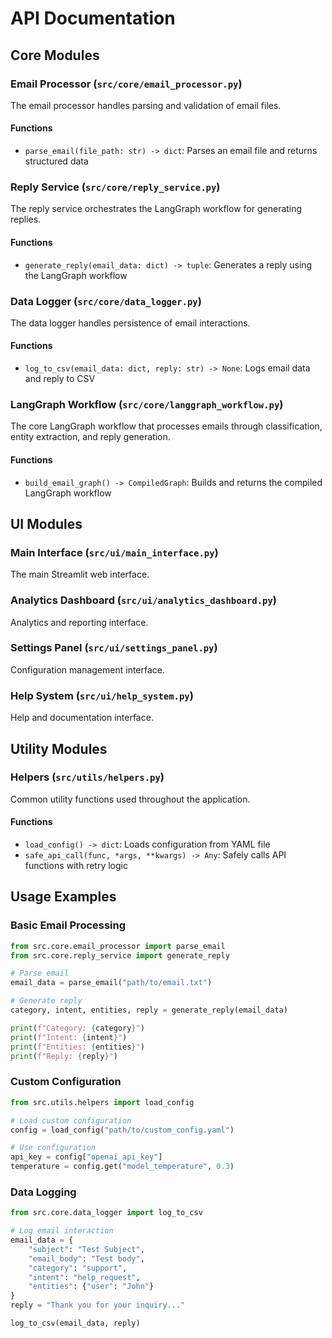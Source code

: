 # API Documentation

## Core Modules

### Email Processor (`src/core/email_processor.py`)

The email processor handles parsing and validation of email files.

#### Functions

- `parse_email(file_path: str) -> dict`: Parses an email file and returns structured data

### Reply Service (`src/core/reply_service.py`)

The reply service orchestrates the LangGraph workflow for generating replies.

#### Functions

- `generate_reply(email_data: dict) -> tuple`: Generates a reply using the LangGraph workflow

### Data Logger (`src/core/data_logger.py`)

The data logger handles persistence of email interactions.

#### Functions

- `log_to_csv(email_data: dict, reply: str) -> None`: Logs email data and reply to CSV

### LangGraph Workflow (`src/core/langgraph_workflow.py`)

The core LangGraph workflow that processes emails through classification, entity extraction, and reply generation.

#### Functions

- `build_email_graph() -> CompiledGraph`: Builds and returns the compiled LangGraph workflow

## UI Modules

### Main Interface (`src/ui/main_interface.py`)

The main Streamlit web interface.

### Analytics Dashboard (`src/ui/analytics_dashboard.py`)

Analytics and reporting interface.

### Settings Panel (`src/ui/settings_panel.py`)

Configuration management interface.

### Help System (`src/ui/help_system.py`)

Help and documentation interface.

## Utility Modules

### Helpers (`src/utils/helpers.py`)

Common utility functions used throughout the application.

#### Functions

- `load_config() -> dict`: Loads configuration from YAML file
- `safe_api_call(func, *args, **kwargs) -> Any`: Safely calls API functions with retry logic

## Usage Examples

### Basic Email Processing

```python
from src.core.email_processor import parse_email
from src.core.reply_service import generate_reply

# Parse email
email_data = parse_email("path/to/email.txt")

# Generate reply
category, intent, entities, reply = generate_reply(email_data)

print(f"Category: {category}")
print(f"Intent: {intent}")
print(f"Entities: {entities}")
print(f"Reply: {reply}")
```

### Custom Configuration

```python
from src.utils.helpers import load_config

# Load custom configuration
config = load_config("path/to/custom_config.yaml")

# Use configuration
api_key = config["openai_api_key"]
temperature = config.get("model_temperature", 0.3)
```

### Data Logging

```python
from src.core.data_logger import log_to_csv

# Log email interaction
email_data = {
    "subject": "Test Subject",
    "email_body": "Test body",
    "category": "support",
    "intent": "help_request",
    "entities": {"user": "John"}
}
reply = "Thank you for your inquiry..."

log_to_csv(email_data, reply)
``` 